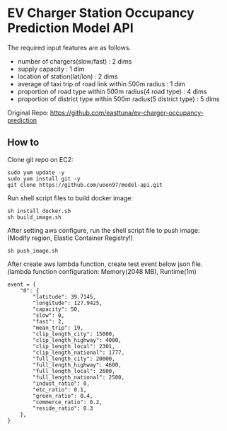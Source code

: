 # EV Charger Station Occupancy Prediction Model API
The required input features are as follows.
- number of chargers(slow/fast) : 2 dims
- supply capacity : 1 dim
- location of station(lat/lon) : 2 dims
- average of taxi trip of road link within 500m radius : 1 dim
- proportion of road type within 500m radius(4 road type) : 4 dims
- proportion of district type within 500m radius(5 district type) : 5 dims

Original Repo: https://github.com/easttuna/ev-charger-occupancy-prediction

## How to

Clone git repo on EC2:

    sudo yum update -y
    sudo yum install git -y
    git clone https://github.com/uoon97/model-api.git

Run shell script files to build docker image:

    sh install_docker.sh
    sh build_image.sh

After setting aws configure, run the shell script file to push image: <br>
(Modify region, Elastic Container Registry!)

    sh push_image.sh

After create aws lambda function, create test event below json file. <br>
(lambda function configuration: Memory(2048 MB), Runtime(1m)

    event = {
        "0": {
            "latitude": 39.7145,
            "longitude": 127.9425,
            "capacity": 50,
            "slow": 0,
            "fast": 2,
            "mean_trip": 19,
            "clip_length_city": 15000,
            "clip_length_highway": 4000,
            "clip_length_local": 2301,
            "clip_length_national": 1777,
            "full_length_city": 20000,
            "full_length_highway": 4600,
            "full_length_local": 2600,
            "full_length_national": 2500,
            "indust_ratio": 0,
            "etc_ratio": 0.1,
            "green_ratio": 0.4,
            "commerce_ratio": 0.2,
            "reside_ratio": 0.3
        },
    }
